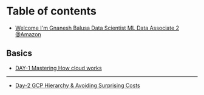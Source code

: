 # Table of contents

* [Welcome I'm Gnanesh Balusa Data Scientist ML Data Associate 2 @Amazon](README.md)

## Basics

* [DAY-1 Mastering How cloud works](basics/day-1-mastering-how-cloud-works.md)

***

* [Day-2  GCP Hierarchy & Avoiding Surprising Costs](day-2-gcp-hierarchy-and-avoiding-surprising-costs.md)

